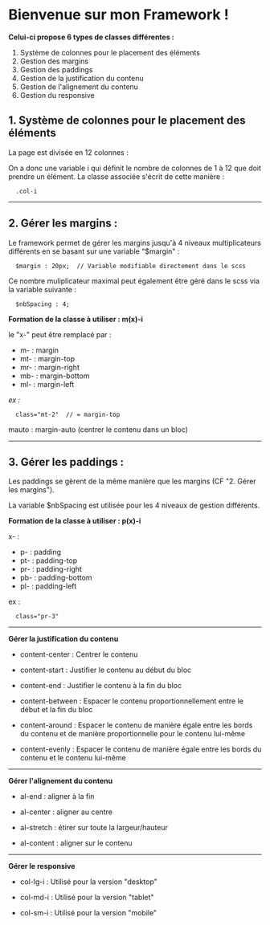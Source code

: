 # Bienvenue sur mon Framework !

**Celui-ci propose 6 types de classes différentes :**

1. Système de colonnes pour le placement des éléments
2. Gestion des margins
3. Gestion des paddings
4. Gestion de la justification du contenu 
5. Gestion de l'alignement du contenu
6. Gestion du responsive


## 1. Système de colonnes pour le placement des éléments

La page est divisée en 12 colonnes : 

On a donc une variable i qui définit le nombre de colonnes de 1 à 12 que doit prendre un élément.
La classe associée s'écrit de cette manière : 

      .col-i
      
_____



## 2. Gérer les margins :

Le framework permet de gérer les margins jusqu'à 4 niveaux multiplicateurs différents en se basant sur une variable "$margin" :

      $margin : 20px;  // Variable modifiable directement dans le scss

Ce nombre muliplicateur maximal peut également être géré dans le scss via la variable suivante : 

      $nbSpacing : 4;



**Formation de la classe à utiliser : m(x)-i**

le "x-" peut être remplacé par  :

- m-   : margin 
- mt-  : margin-top
- mr-  : margin-right
- mb-  : margin-bottom
- ml-  : margin-left

*ex :* 

      class="mt-2"  // = margin-top 

mauto  : margin-auto (centrer le contenu dans un bloc)

_____

## 3. Gérer les paddings :

Les paddings se gèrent de la même manière que les margins (CF "2. Gérer les margins").

La variable $nbSpacing est utilisée pour les 4 niveaux de gestion différents.

**Formation de la classe à utiliser : p(x)-i**

x-  :

- p-   : padding 
- pt-  : padding-top
- pr-  : padding-right
- pb-  : padding-bottom
- pl-  : padding-left

ex : 

      class="pr-3"

_____

**Gérer la justification du contenu**

- content-center : Centrer le contenu

- content-start : Justifier le contenu au début du bloc

- content-end : Justifier le contenu à la fin du bloc

- content-between : Espacer le contenu proportionnellement entre le début et la fin du bloc
   
- content-around : Espacer le contenu de manière égale entre les bords du contenu et de manière proportionnelle pour le contenu lui-même

- content-evenly : Espacer le contenu de manière égale entre les bords du contenu et le contenu lui-même

_____


**Gérer l'alignement du contenu**

- al-end : aligner à la fin

- al-center : aligner au centre 

- al-stretch : étirer sur toute la largeur/hauteur

- al-content : aligner sur le contenu 

_____

**Gérer le responsive**

- col-lg-i : Utilisé pour la version "desktop"

- col-md-i : Utilisé pour la version "tablet"

- col-sm-i : Utilisé pour la version "mobile"





